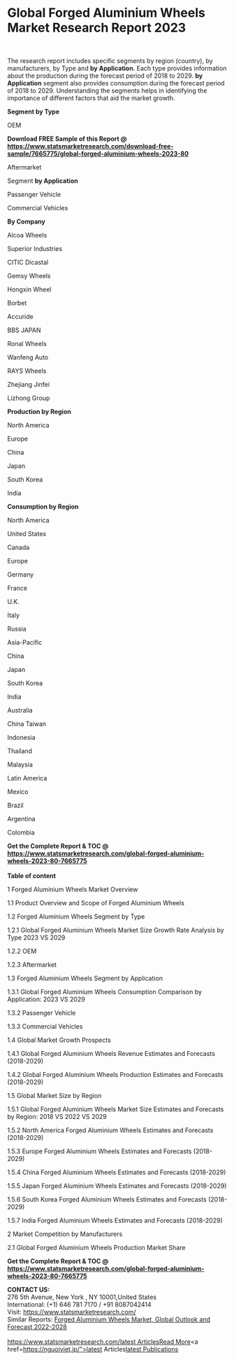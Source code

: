 <h1>Global Forged Aluminium Wheels Market Research Report 2023</h1><br/><p>The research report includes specific segments by region (country), by manufacturers, by Type and <strong>by Application</strong>. Each type provides information about the production during the forecast period of 2018 to 2029. <strong>by Application</strong> segment also provides consumption during the forecast period of 2018 to 2029. Understanding the segments helps in identifying the importance of different factors that aid the market growth.</p><p><strong>Segment by Type</strong></p><p>OEM</p><p><strong>Download FREE Sample of this Report @ <a href="https://www.statsmarketresearch.com/download-free-sample/7665775/global-forged-aluminium-wheels-2023-80">https://www.statsmarketresearch.com/download-free-sample/7665775/global-forged-aluminium-wheels-2023-80</a></strong></p><p>Aftermarket</p><p>Segment <strong>by Application</strong></p><p>Passenger Vehicle</p><p>Commercial Vehicles</p><p><strong>By Company</strong></p><p>Alcoa Wheels</p><p>Superior Industries</p><p>CITIC Dicastal</p><p>Gemsy Wheels</p><p>Hongxin Wheel</p><p>Borbet</p><p>Accuride</p><p>BBS JAPAN</p><p>Ronal Wheels</p><p>Wanfeng Auto</p><p>RAYS Wheels</p><p>Zhejiang Jinfei</p><p>Lizhong Group</p><p><strong>Production by Region</strong></p><p>North America</p><p>Europe</p><p>China</p><p>Japan</p><p>South Korea</p><p>India</p><p><strong>Consumption by Region</strong></p><p>North America</p><p>United States</p><p>Canada</p><p>Europe</p><p>Germany</p><p>France</p><p>U.K.</p><p>Italy</p><p>Russia</p><p>Asia-Pacific</p><p>China</p><p>Japan</p><p>South Korea</p><p>India</p><p>Australia</p><p>China Taiwan</p><p>Indonesia</p><p>Thailand</p><p>Malaysia</p><p>Latin America</p><p>Mexico</p><p>Brazil</p><p>Argentina</p><p>Colombia</p><div><b>Get the Complete Report & TOC @ <a href="https://www.statsmarketresearch.com/global-forged-aluminium-wheels-2023-80-7665775">https://www.statsmarketresearch.com/global-forged-aluminium-wheels-2023-80-7665775</a></b></div><br><b>Table of content</b><p>1 Forged Aluminium Wheels Market Overview<br />
 
  1.1 Product Overview and Scope of Forged Aluminium Wheels<br />
 
  1.2 Forged Aluminium Wheels Segment by Type<br />
 
  1.2.1 Global Forged Aluminium Wheels Market Size Growth Rate Analysis by Type 2023 VS 2029<br />
 
  1.2.2 OEM<br />
 
  1.2.3 Aftermarket<br />
 
  1.3 Forged Aluminium Wheels Segment by Application<br />
 
  1.3.1 Global Forged Aluminium Wheels Consumption Comparison by Application: 2023 VS 2029<br />
 
  1.3.2 Passenger Vehicle<br />
 
  1.3.3 Commercial Vehicles<br />
 
  1.4 Global Market Growth Prospects<br />
 
  1.4.1 Global Forged Aluminium Wheels Revenue Estimates and Forecasts (2018-2029)<br />
 
  1.4.2 Global Forged Aluminium Wheels Production Estimates and Forecasts (2018-2029)<br />
 
  1.5 Global Market Size by Region<br />
 
  1.5.1 Global Forged Aluminium Wheels Market Size Estimates and Forecasts by Region: 2018 VS 2022 VS 2029<br />
 
  1.5.2 North America Forged Aluminium Wheels Estimates and Forecasts (2018-2029)<br />
 
  1.5.3 Europe Forged Aluminium Wheels Estimates and Forecasts (2018-2029)<br />
 
  1.5.4 China Forged Aluminium Wheels Estimates and Forecasts (2018-2029)<br />
 
  1.5.5 Japan Forged Aluminium Wheels Estimates and Forecasts (2018-2029)<br />
 
  1.5.6 South Korea Forged Aluminium Wheels Estimates and Forecasts (2018-2029)<br />
 
  1.5.7 India Forged Aluminium Wheels Estimates and Forecasts (2018-2029)<br />
 
 2 Market Competition by Manufacturers<br />
 
  2.1 Global Forged Aluminium Wheels Production Market Share<br><div><b>Get the Complete Report & TOC @ <a href="https://www.statsmarketresearch.com/global-forged-aluminium-wheels-2023-80-7665775">https://www.statsmarketresearch.com/global-forged-aluminium-wheels-2023-80-7665775</a></b></div></p> <b>CONTACT US:</b><br>276 5th Avenue, New York , NY 10001,United States<br>International: (+1) 646 781 7170 / +91 8087042414<br>Visit: <a href="https://www.statsmarketresearch.com/">https://www.statsmarketresearch.com/</a><br>Similar Reports: <a href="https://www.statsmarketresearch.com/global-forged-aluminium-wheels-2023-80-7665775">Forged Aluminium Wheels Market, Global Outlook and Forecast 2022-2028</a><br/><br/><a href="https://gyeongbokgung.com">https://www.statsmarketresearch.com/</a><a href="https://hallyeomaritime.com">latest Articles</a><a href="https://jingwansa.com">Read More</a><a href=https://nguoiviet.jp/">latest Articles</a><a href="https://www.intelmarketresearch.com/">latest Publications</a>
